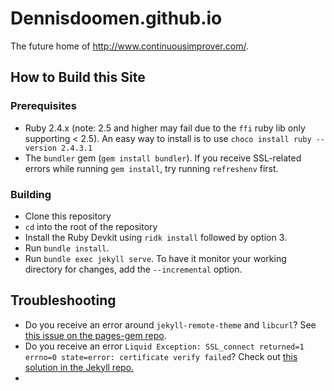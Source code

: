 # Dennisdoomen.github.io

The future home of <http://www.continuousimprover.com/>.

## How to Build this Site

### Prerequisites

* Ruby 2.4.x (note: 2.5 and higher may fail due to the `ffi` ruby lib only supporting < 2.5). An easy way to install is to use `choco install ruby --version 2.4.3.1`  
* The `bundler` gem (`gem install bundler`). If you receive SSL-related errors while running `gem install`, try running `refreshenv` first. 

### Building

* Clone this repository
* `cd` into the root of the repository
* Install the Ruby Devkit using `ridk install` followed by option 3.
* Run `bundle install`. 
* Run `bundle exec jekyll serve`. To have it monitor your working directory for changes, add the `--incremental` option. 

## Troubleshooting

* Do you receive an error around `jekyll-remote-theme` and `libcurl`? See [this issue on the pages-gem repo](https://github.com/github/pages-gem/issues/526).
* Do you receive an error `Liquid Exception: SSL_connect returned=1 errno=0 state=error: certificate verify failed`? Check out [this solution in the Jekyll repo.](https://github.com/jekyll/jekyll/issues/3985#issuecomment-294266874)
* 